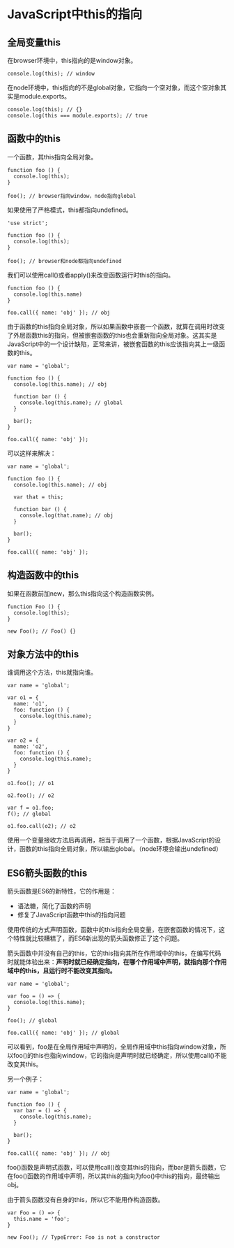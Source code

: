 # JavaScript中this的指向

## 全局变量this

在browser环境中，this指向的是window对象。

    console.log(this); // window

在node环境中，this指向的不是global对象，它指向一个空对象，而这个空对象其实是module.exports。

    console.log(this); // {}
    console.log(this === module.exports); // true

## 函数中的this

一个函数，其this指向全局对象。

    function foo () {
      console.log(this);
    }

    foo(); // browser指向window，node指向global

如果使用了严格模式，this都指向undefined。

    'use strict';

    function foo () {
      console.log(this);
    }

    foo(); // browser和node都指向undefined

我们可以使用call()或者apply()来改变函数运行时this的指向。

    function foo () {
      console.log(this.name)
    }

    foo.call({ name: 'obj' }); // obj

由于函数的this指向全局对象，所以如果函数中嵌套一个函数，就算在调用时改变了外层函数this的指向，但被嵌套函数的this也会重新指向全局对象。这其实是JavaScript中的一个设计缺陷，正常来讲，被嵌套函数的this应该指向其上一级函数的this。

    var name = 'global';

    function foo () {
      console.log(this.name); // obj

      function bar () {
        console.log(this.name); // global
      }

      bar();
    }

    foo.call({ name: 'obj' });

可以这样来解决：

    var name = 'global';

    function foo () {
      console.log(this.name); // obj

      var that = this;

      function bar () {
        console.log(that.name); // obj
      }

      bar();
    }

    foo.call({ name: 'obj' });

## 构造函数中的this

如果在函数前加new，那么this指向这个构造函数实例。

    function Foo () {
      console.log(this);
    }

    new Foo(); // Foo() {}

## 对象方法中的this

谁调用这个方法，this就指向谁。

    var name = 'global';

    var o1 = {
      name: 'o1',
      foo: function () {
        console.log(this.name);
      }
    }

    var o2 = {
      name: 'o2',
      foo: function () {
        console.log(this.name);
      }
    }

    o1.foo(); // o1

    o2.foo(); // o2

    var f = o1.foo;
    f(); // global

    o1.foo.call(o2); // o2

使用一个变量接收方法后再调用，相当于调用了一个函数，根据JavaScript的设计，函数的this指向全局对象，所以输出global。（node环境会输出undefined）

## ES6箭头函数的this

箭头函数是ES6的新特性，它的作用是：

* 语法糖，简化了函数的声明
* 修复了JavaScript函数中this的指向问题

使用传统的方式声明函数，函数中的this指向全局变量，在嵌套函数的情况下，这个特性就比较糟糕了，而ES6新出现的箭头函数修正了这个问题。

箭头函数中并没有自己的this，它的this指向其所在作用域中的this，在编写代码时就能体验出来：**声明时就已经确定指向，在哪个作用域中声明，就指向那个作用域中的this，且运行时不能改变其指向。**

    var name = 'global';

    var foo = () => {
      console.log(this.name);
    }

    foo(); // global

    foo.call({ name: 'obj' }); // global

可以看到，foo是在全局作用域中声明的，全局作用域中this指向window对象，所以foo()的this也指向window，它的指向是声明时就已经确定，所以使用call()不能改变其this。

另一个例子：

    var name = 'global';

    function foo () {
      var bar = () => {
        console.log(this.name);
      }

      bar();
    }

    foo.call({ name: 'obj' }); // obj

foo()函数是声明式函数，可以使用call()改变其this的指向，而bar是箭头函数，它在foo()函数的作用域中声明，所以其this的指向为foo()中this的指向，最终输出obj。

由于箭头函数没有自身的this，所以它不能用作构造函数。

    var Foo = () => {
      this.name = 'foo';
    }

    new Foo(); // TypeError: Foo is not a constructor